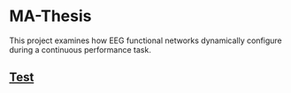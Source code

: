 # MA-Thesis
This project examines how EEG functional networks dynamically configure during a continuous performance task.

## [Test](https://jonahkember.github.io/MA-Thesis/test)
